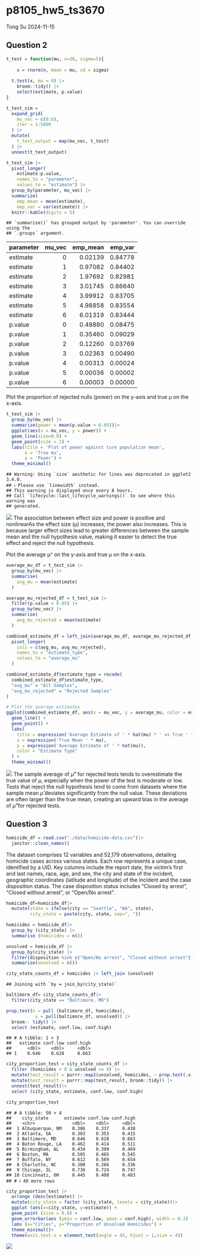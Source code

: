 p8105_hw5_ts3670
================
Tong Su
2024-11-15

## Question 2

``` r
t_test = function(mu, n=30, sigma=5){
  
    x = rnorm(n, mean = mu, sd = sigma)
  
  t.test(x, mu = 0) |>
    broom::tidy() |>
    select(estimate, p.value)
}

t_test_sim = 
  expand_grid(
    mu_vec = c(0:6),
    iter = 1:5000
  ) |> 
  mutate(
    t_test_output = map(mu_vec, t_test)
  ) |> 
  unnest(t_test_output)

t_test_sim |> 
  pivot_longer(
    estimate:p.value,
    names_to = "parameter", 
    values_to = "estimate") |> 
  group_by(parameter, mu_vec) |> 
  summarize(
    emp_mean = mean(estimate),
    emp_var = var(estimate)) |> 
  knitr::kable(digits = 5)
```

    ## `summarise()` has grouped output by 'parameter'. You can override using the
    ## `.groups` argument.

| parameter | mu_vec | emp_mean | emp_var |
|:----------|-------:|---------:|--------:|
| estimate  |      0 |  0.02139 | 0.84778 |
| estimate  |      1 |  0.97082 | 0.84402 |
| estimate  |      2 |  1.97692 | 0.82981 |
| estimate  |      3 |  3.01745 | 0.86640 |
| estimate  |      4 |  3.99912 | 0.83705 |
| estimate  |      5 |  4.98858 | 0.83554 |
| estimate  |      6 |  6.01319 | 0.83444 |
| p.value   |      0 |  0.49880 | 0.08475 |
| p.value   |      1 |  0.35460 | 0.09029 |
| p.value   |      2 |  0.12260 | 0.03769 |
| p.value   |      3 |  0.02363 | 0.00490 |
| p.value   |      4 |  0.00313 | 0.00024 |
| p.value   |      5 |  0.00036 | 0.00002 |
| p.value   |      6 |  0.00003 | 0.00000 |

Plot the proportion of rejected nulls (power) on the y-axis and true μ
on the x-axis.

``` r
t_test_sim |>
  group_by(mu_vec) |>
  summarize(power = mean(p.value < 0.05))|>
  ggplot(aes(x = mu_vec, y = power)) +
  geom_line(size=0.8) +
  geom_point(size = 2) +
  labs(title = 'Plot of power against ture population mean',
       x = 'True mu',
       y = 'Power') +
  theme_minimal()
```

    ## Warning: Using `size` aesthetic for lines was deprecated in ggplot2 3.4.0.
    ## ℹ Please use `linewidth` instead.
    ## This warning is displayed once every 8 hours.
    ## Call `lifecycle::last_lifecycle_warnings()` to see where this warning was
    ## generated.

![](p8105_hw5_ts3670_files/figure-gfm/unnamed-chunk-2-1.png)<!-- --> The
association between effect size and power is positive and nonlinearAs
the effect size (μ) increases, the power also increases. This is because
larger effect sizes lead to greater differences between the sample mean
and the null hypothesis value, making it easier to detect the true
effect and reject the null hypothesis.

Plot the average μ^ on the y-axis and true μ on the x-axis.

``` r
average_mu_df = t_test_sim |>
  group_by(mu_vec) |>
  summarise(
    avg_mu = mean(estimate)
  )

average_mu_rejected_df = t_test_sim |>
  filter(p.value < 0.05) |>
  group_by(mu_vec) |>
  summarise(
    avg_mu_rejected = mean(estimate)
  )

combined_estimate_df = left_join(average_mu_df, average_mu_rejected_df, by = "mu_vec") |> 
  pivot_longer(
    cols = c(avg_mu, avg_mu_rejected),
    names_to = "estimate_type",
    values_to = "average_mu"
  )

combined_estimate_df$estimate_type = recode(
  combined_estimate_df$estimate_type,
  "avg_mu" = "All Samples",
  "avg_mu_rejected" = "Rejected Samples"
)

# Plot the average estimates
ggplot(combined_estimate_df, aes(x = mu_vec, y = average_mu, color = estimate_type)) +
  geom_line() +
  geom_point() +
  labs(
    title = expression('Average Estimate of ' * hat(mu) * ' vs True ' * mu),
    x = expression('True Mean ' * mu),
    y = expression('Average Estimate of ' * hat(mu)),
    color = "Estimate Type"
  ) +
  theme_minimal()
```

![](p8105_hw5_ts3670_files/figure-gfm/unnamed-chunk-3-1.png)<!-- --> The
sample average of $\hat{\mu}$” for rejected tests tends to overestimate
the true value of $\mu$, especially when the power of the test is
moderate or low. Tests that reject the null hypothesis tend to come from
datasets where the sample mean $\hat{\mu}$ deviates significantly from
the null value. These deviations are often larger than the true mean,
creating an upward bias in the average of $\hat{\mu}$“for rejected
tests.

## Question 3

``` r
homicide_df = read.csv("./data/homicide-data.csv")|>
  janitor::clean_names()
```

The dataset comprises 12 variables and 52,179 observations, detailing
homicide cases across various states. Each row represents a unique case,
identified by a UID. Key columns include the report date, the victim’s
first and last names, race, age, and sex, the city and state of the
incident, geographic coordinates (latitude and longitude) of the
incident and the case disposition status. The case disposition status
includes “Closed by arrest”, “Closed without arrest”, or “Open/No
arrest”.

``` r
homicide_df=homicide_df|>
  mutate(state = ifelse(city == "Seattle", "WA", state),
         city_state = paste(city, state, sep=", "))

homicides = homicide_df|>
  group_by (city_state) |>
  summarise (homicides = n())

unsolved = homicide_df |>
  group_by(city_state) |>
  filter(disposition %in% c("Open/No arrest", "Closed without arrest")) |>
  summarise(unsolved = n())

city_state_counts_df = homicides |> left_join (unsolved)
```

    ## Joining with `by = join_by(city_state)`

``` r
baltimore_df= city_state_counts_df|>
  filter(city_state == "Baltimore, MD")

prop.test(n = pull (baltimore_df, homicides),
           x = pull(baltimore_df, unsolved)) |>
  broom:: tidy() |>
  select (estimate, conf.low, conf.high)
```

    ## # A tibble: 1 × 3
    ##   estimate conf.low conf.high
    ##      <dbl>    <dbl>     <dbl>
    ## 1    0.646    0.628     0.663

``` r
city_proportion_test = city_state_counts_df |>
  filter (homicides > 0 & unsolved >= 0) |>
  mutate(test_result = purrr::map2(unsolved, homicides, ~ prop.test(.x,.y)))|>
  mutate(test_result = purrr::map(test_result, broom::tidy)) |>
  unnest(test_result)|>
  select (city_state, estimate, conf.low, conf.high)

city_proportion_test
```

    ## # A tibble: 50 × 4
    ##    city_state      estimate conf.low conf.high
    ##    <chr>              <dbl>    <dbl>     <dbl>
    ##  1 Albuquerque, NM    0.386    0.337     0.438
    ##  2 Atlanta, GA        0.383    0.353     0.415
    ##  3 Baltimore, MD      0.646    0.628     0.663
    ##  4 Baton Rouge, LA    0.462    0.414     0.511
    ##  5 Birmingham, AL     0.434    0.399     0.469
    ##  6 Boston, MA         0.505    0.465     0.545
    ##  7 Buffalo, NY        0.612    0.569     0.654
    ##  8 Charlotte, NC      0.300    0.266     0.336
    ##  9 Chicago, IL        0.736    0.724     0.747
    ## 10 Cincinnati, OH     0.445    0.408     0.483
    ## # ℹ 40 more rows

``` r
city_proportion_test |>
  arrange (desc(estimate)) |>
  mutate(city_state = factor (city_state, levels = city_state))|>
  ggplot (aes(x=city_state, y=estimate)) +
  geom_point (size = 0.8) +
  geom_errorbar(aes (ymin = conf.low, ymax = conf.high), width = 0.3) +
  labs (x="Cities", y="Proportion of Unsolved Homicides") +
  theme_minimal()+
  theme(axis.text.x = element_text(angle = 45, hjust = 1,size = 4))
```

![](p8105_hw5_ts3670_files/figure-gfm/unnamed-chunk-8-1.png)<!-- -->
